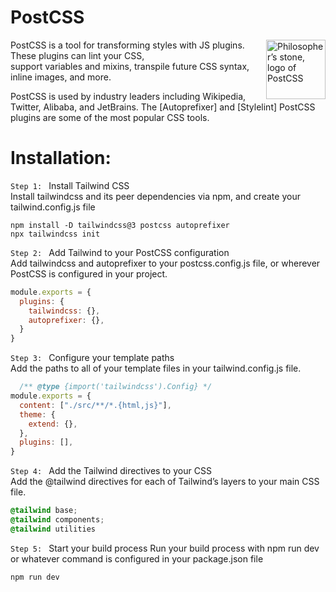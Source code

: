 # PostCSS

<img align="right" width="95" height="95"
     alt="Philosopher’s stone, logo of PostCSS"
     src="https://postcss.org/logo.svg">

PostCSS is a tool for transforming styles with JS plugins.
These plugins can lint your CSS, support variables and mixins,
transpile future CSS syntax, inline images, and more.

PostCSS is used by industry leaders including Wikipedia, Twitter, Alibaba,
and JetBrains. The [Autoprefixer] and [Stylelint] PostCSS plugins are some of the most popular CSS tools.
# Installation:

``Step 1: ``
Install Tailwind CSS </br>
Install tailwindcss and its peer dependencies via npm, and create your tailwind.config.js file

```terminal 
npm install -D tailwindcss@3 postcss autoprefixer
npx tailwindcss init
```
``Step 2: ``
Add Tailwind to your PostCSS configuration </br>
Add tailwindcss and autoprefixer to your postcss.config.js file, or wherever PostCSS is configured in your project.

``` postcss.config.js
module.exports = {
  plugins: {
    tailwindcss: {},
    autoprefixer: {},
  }
}
```
``Step 3: ``
Configure your template paths </br>
Add the paths to all of your template files in your tailwind.config.js file.
```tailwind.config.js
  /** @type {import('tailwindcss').Config} */
module.exports = {
  content: ["./src/**/*.{html,js}"],
  theme: {
    extend: {},
  },
  plugins: [],
}
```
``Step 4: ``
Add the Tailwind directives to your CSS </br>
Add the @tailwind directives for each of Tailwind’s layers to your main CSS file.

```main.css
@tailwind base;
@tailwind components;
@tailwind utilities 
```

``Step 5: ``
Start your build process
Run your build process with npm run dev or whatever command is configured in your package.json file
```terminal
npm run dev
```
